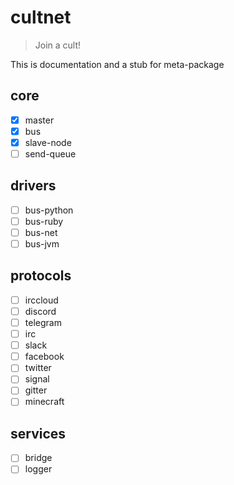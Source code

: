 # cultnet

> Join a cult!

This is documentation and a stub for meta-package

## core

- [x] master
- [x] bus
- [x] slave-node
- [ ] send-queue

## drivers

- [ ] bus-python
- [ ] bus-ruby
- [ ] bus-net
- [ ] bus-jvm

## protocols

- [ ] irccloud
- [ ] discord
- [ ] telegram
- [ ] irc
- [ ] slack
- [ ] facebook
- [ ] twitter
- [ ] signal
- [ ] gitter
- [ ] minecraft

## services

- [ ] bridge
- [ ] logger
